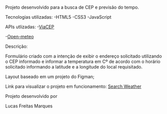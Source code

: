 Projeto desenvolvido para a busca de CEP e previsão do tempo.

Tecnologias utilizadas:
-HTML5
-CSS3
-JavaScript

APIs utlizadas:
-[ViaCEP](https://viacep.com.br/)

-[Open-meteo](https://open-meteo.com/en/docs)


Descrição:

Formulário criado com a intenção de exibir o endereço solicitado utilizando o CEP informado e informar a temperatura em Cº de acordo com o horário 
solicitado informando a latitude e a longitude do local requisitado.

Layout baseado em um projeto do Figman;

Link para visualizar o projeto em funcionamento:
[Search Weather](https://search-cepweather.netlify.app/)

Projeto desenvolvido por 

Lucas Freitas Marques
